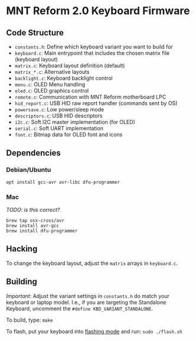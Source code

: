 # MNT Reform 2.0 Keyboard Firmware

## Code Structure

- `constants.h`: Define which keyboard variant you want to build for
- `keyboard.c`: Main entrypoint that includes the chosen matrix file (keyboard layout)
- `matrix.c`: Keyboard layout definition (default)
- `matrix_*.c`: Alternative layouts
- `backlight.c`: Keyboard backlight control
- `menu.c`: OLED Menu handling
- `oled.c`: OLED graphics control
- `remote.c`: Communication with MNT Reform motherboard LPC
- `hid_report.c`: USB HID raw report handler (commands sent by OS)
- `powersave.c`: Low power/sleep mode
- `descriptors.c`: USB HID descriptors
- `i2c.c`: Soft I2C master implementation (for OLED)
- `serial.c`: Soft UART implementation
- `font.c`: Bitmap data for OLED font and icons

## Dependencies

### Debian/Ubuntu

`apt install gcc-avr avr-libc dfu-programmer`

### Mac

*TODO: is this correct?*

```
brew tap osx-cross/avr
brew install avr-gcc
brew install dfu-programmer
```

## Hacking

To change the keyboard layout, adjust the `matrix` arrays in `keyboard.c`.

## Building

*Important*: Adjust the variant settings in `constants.h` do match your keyboard or laptop model.
I.e., if you are targeting the Standalone Keyboard, uncomment the `#define KBD_VARIANT_STANDALONE`.

To build, type:
`make`

To flash, put your keyboard into [flashing mode](https://mntre.com/reform2/handbook/parts.html#keyboard-firmware) and run:
`sudo ./flash.sh`



